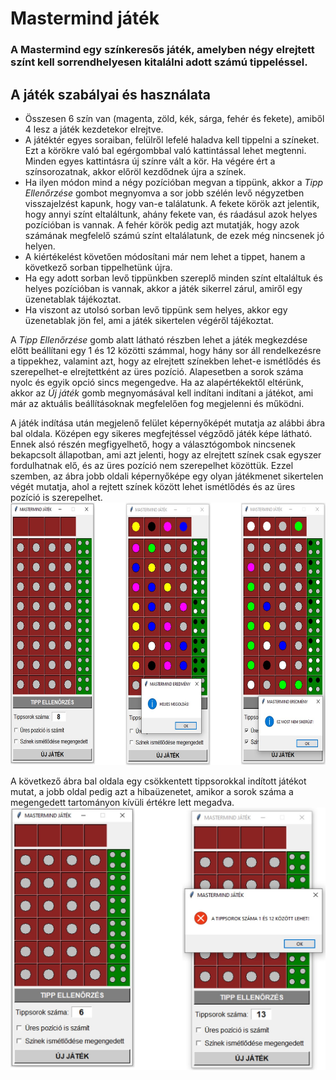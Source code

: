 # Mastermind játék

### A Mastermind egy színkeresős játék, amelyben négy elrejtett színt kell sorrendhelyesen kitalálni adott számú tippeléssel.
## A játék szabályai és használata
- Összesen 6 szín van (magenta, zöld, kék, sárga, fehér és fekete), amiből 4 lesz a játék kezdetekor elrejtve.
- A játéktér egyes soraiban, felülről lefelé haladva kell tippelni a színeket. Ezt a körökre való bal egérgombbal való kattintással lehet megtenni. Minden egyes kattintásra új színre vált a kör. Ha végére ért a színsorozatnak, akkor előröl kezdődnek újra a színek.
- Ha ilyen módon mind a négy pozícióban megvan a tippünk, akkor a *Tipp Ellenőrzése* gombot megnyomva a sor jobb szélén levő négyzetben visszajelzést kapunk, hogy van-e találatunk. A fekete körök azt jelentik, hogy annyi színt eltaláltunk, ahány fekete van, és ráadásul azok helyes pozícióban is vannak. A fehér körök pedig azt mutatják, hogy azok számának megfelelő számú színt eltalálatunk, de ezek még nincsenek jó helyen.
- A kiértékelést követően módosítani már nem lehet a tippet, hanem a következő sorban tippelhetünk újra.
- Ha egy adott sorban levő tippünkben szereplő minden színt eltaláltuk és helyes pozícióban is vannak, akkor a játék sikerrel zárul, amiről egy üzenetablak tájékoztat.
- Ha viszont az utolsó sorban levő tippünk sem helyes, akkor egy üzenetablak jön fel, ami a játék sikertelen végéről tájékoztat.

A *Tipp Ellenőrzése* gomb alatt látható részben lehet a játék megkezdése előtt beállítani egy 1 és 12 közötti számmal, hogy hány sor áll rendelkezésre a tippekhez, valamint azt, hogy az elrejtett színekben lehet-e ismétlődés és szerepelhet-e elrejtettként az üres pozíció. Alapesetben a sorok száma nyolc és egyik opció sincs megengedve.
Ha az alapértékektől eltérünk, akkor az *Új játék* gomb megnyomásával kell indítani indítani a játékot, ami már az 
aktuális beállításoknak megfelelően fog megjelenni és működni.

A játék indítása után megjelenő felület képernyőképét mutatja az alábbi ábra bal oldala. Középen egy sikeres megfejtéssel végződő játék képe látható. Ennek alsó részén megfigyelhető, hogy a választógombok nincsenek bekapcsolt állapotban, ami azt jelenti, hogy az elrejtett színek csak egyszer fordulhatnak elő, és az üres pozíció nem szerepelhet közöttük.  Ezzel szemben, az ábra jobb oldali képernyőképe egy olyan játékmenet sikertelen végét mutatja, ahol a rejtett színek között lehet ismétlődés és az üres pozíció is szerepelhet.
<img src="https://github.com/pythontudasepites/mastermind_game/blob/main/mastermind_screenshot_1.jpg" width="720" height="420">

A következő ábra bal oldala egy csökkentett tippsorokkal indított játékot mutat, a jobb oldal pedig azt a hibaüzenetet, amikor a sorok száma a megengedett tartományon kívüli értékre lett megadva.
<img src="https://github.com/pythontudasepites/mastermind_game/blob/main/mastermind_screenshot_2.jpg" width="720" height="420">